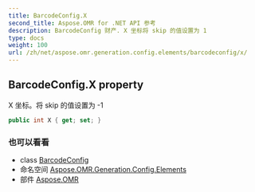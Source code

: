 ```yaml
---
title: BarcodeConfig.X
second_title: Aspose.OMR for .NET API 参考
description: BarcodeConfig 财产. X 坐标将 skip 的值设置为 1
type: docs
weight: 100
url: /zh/net/aspose.omr.generation.config.elements/barcodeconfig/x/
---
```

## BarcodeConfig.X property

X 坐标。将 skip 的值设置为 -1

```csharp
public int X { get; set; }
```

### 也可以看看

* class [BarcodeConfig](../)
* 命名空间 [Aspose.OMR.Generation.Config.Elements](../../barcodeconfig/)
* 部件 [Aspose.OMR](../../../)


